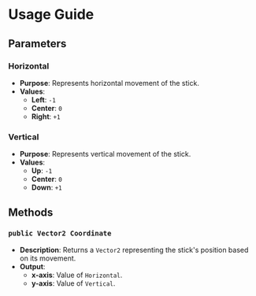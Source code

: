 # Usage Guide

## Parameters

### Horizontal
- **Purpose**: Represents horizontal movement of the stick.  
- **Values**:  
  - **Left**: `-1`  
  - **Center**: `0`  
  - **Right**: `+1`

### Vertical
- **Purpose**: Represents vertical movement of the stick.  
- **Values**:  
  - **Up**: `-1`  
  - **Center**: `0`  
  - **Down**: `+1`

## Methods

### `public Vector2 Coordinate`
- **Description**: Returns a `Vector2` representing the stick's position based on its movement.  
- **Output**:  
  - **x-axis**: Value of `Horizontal`.  
  - **y-axis**: Value of `Vertical`.  

